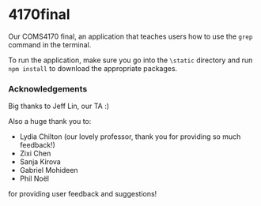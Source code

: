 # 4170final

Our COMS4170 final, an application that teaches users how to use the `grep` command in the terminal.

To run the application, make sure you go into the `\static` directory and run `npm install` to download the appropriate packages.

### Acknowledgements

Big thanks to Jeff Lin, our TA :)

Also a huge thank you to:
- Lydia Chilton (our lovely professor, thank you for providing so much feedback!)
- Zixi Chen
- Sanja Kirova
- Gabriel Mohideen
- Phil Noël

for providing user feedback and suggestions!